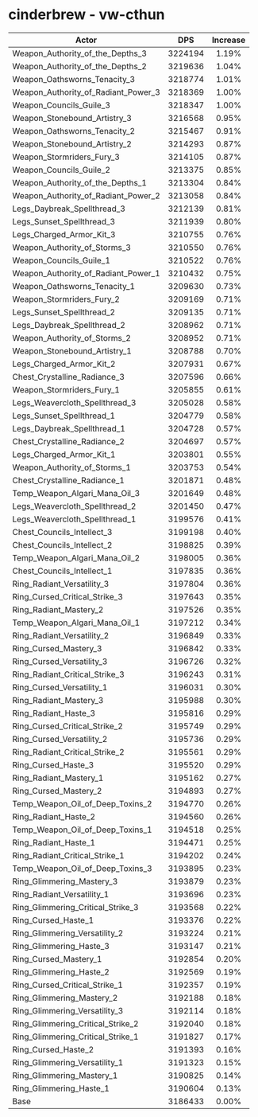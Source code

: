 # cinderbrew - vw-cthun
| Actor | DPS | Increase |
|---|:---:|:---:|
|Weapon_Authority_of_the_Depths_3|3224194|1.19%|
|Weapon_Authority_of_the_Depths_2|3219636|1.04%|
|Weapon_Oathsworns_Tenacity_3|3218774|1.01%|
|Weapon_Authority_of_Radiant_Power_3|3218369|1.00%|
|Weapon_Councils_Guile_3|3218347|1.00%|
|Weapon_Stonebound_Artistry_3|3216568|0.95%|
|Weapon_Oathsworns_Tenacity_2|3215467|0.91%|
|Weapon_Stonebound_Artistry_2|3214293|0.87%|
|Weapon_Stormriders_Fury_3|3214105|0.87%|
|Weapon_Councils_Guile_2|3213375|0.85%|
|Weapon_Authority_of_the_Depths_1|3213304|0.84%|
|Weapon_Authority_of_Radiant_Power_2|3213058|0.84%|
|Legs_Daybreak_Spellthread_3|3212139|0.81%|
|Legs_Sunset_Spellthread_3|3211939|0.80%|
|Legs_Charged_Armor_Kit_3|3210755|0.76%|
|Weapon_Authority_of_Storms_3|3210550|0.76%|
|Weapon_Councils_Guile_1|3210522|0.76%|
|Weapon_Authority_of_Radiant_Power_1|3210432|0.75%|
|Weapon_Oathsworns_Tenacity_1|3209630|0.73%|
|Weapon_Stormriders_Fury_2|3209169|0.71%|
|Legs_Sunset_Spellthread_2|3209135|0.71%|
|Legs_Daybreak_Spellthread_2|3208962|0.71%|
|Weapon_Authority_of_Storms_2|3208952|0.71%|
|Weapon_Stonebound_Artistry_1|3208788|0.70%|
|Legs_Charged_Armor_Kit_2|3207931|0.67%|
|Chest_Crystalline_Radiance_3|3207596|0.66%|
|Weapon_Stormriders_Fury_1|3205855|0.61%|
|Legs_Weavercloth_Spellthread_3|3205028|0.58%|
|Legs_Sunset_Spellthread_1|3204779|0.58%|
|Legs_Daybreak_Spellthread_1|3204728|0.57%|
|Chest_Crystalline_Radiance_2|3204697|0.57%|
|Legs_Charged_Armor_Kit_1|3203801|0.55%|
|Weapon_Authority_of_Storms_1|3203753|0.54%|
|Chest_Crystalline_Radiance_1|3201871|0.48%|
|Temp_Weapon_Algari_Mana_Oil_3|3201649|0.48%|
|Legs_Weavercloth_Spellthread_2|3201450|0.47%|
|Legs_Weavercloth_Spellthread_1|3199576|0.41%|
|Chest_Councils_Intellect_3|3199198|0.40%|
|Chest_Councils_Intellect_2|3198825|0.39%|
|Temp_Weapon_Algari_Mana_Oil_2|3198005|0.36%|
|Chest_Councils_Intellect_1|3197835|0.36%|
|Ring_Radiant_Versatility_3|3197804|0.36%|
|Ring_Cursed_Critical_Strike_3|3197643|0.35%|
|Ring_Radiant_Mastery_2|3197526|0.35%|
|Temp_Weapon_Algari_Mana_Oil_1|3197212|0.34%|
|Ring_Radiant_Versatility_2|3196849|0.33%|
|Ring_Cursed_Mastery_3|3196842|0.33%|
|Ring_Cursed_Versatility_3|3196726|0.32%|
|Ring_Radiant_Critical_Strike_3|3196243|0.31%|
|Ring_Cursed_Versatility_1|3196031|0.30%|
|Ring_Radiant_Mastery_3|3195988|0.30%|
|Ring_Radiant_Haste_3|3195816|0.29%|
|Ring_Cursed_Critical_Strike_2|3195749|0.29%|
|Ring_Cursed_Versatility_2|3195736|0.29%|
|Ring_Radiant_Critical_Strike_2|3195561|0.29%|
|Ring_Cursed_Haste_3|3195520|0.29%|
|Ring_Radiant_Mastery_1|3195162|0.27%|
|Ring_Cursed_Mastery_2|3194893|0.27%|
|Temp_Weapon_Oil_of_Deep_Toxins_2|3194770|0.26%|
|Ring_Radiant_Haste_2|3194560|0.26%|
|Temp_Weapon_Oil_of_Deep_Toxins_1|3194518|0.25%|
|Ring_Radiant_Haste_1|3194471|0.25%|
|Ring_Radiant_Critical_Strike_1|3194202|0.24%|
|Temp_Weapon_Oil_of_Deep_Toxins_3|3193895|0.23%|
|Ring_Glimmering_Mastery_3|3193879|0.23%|
|Ring_Radiant_Versatility_1|3193696|0.23%|
|Ring_Glimmering_Critical_Strike_3|3193568|0.22%|
|Ring_Cursed_Haste_1|3193376|0.22%|
|Ring_Glimmering_Versatility_2|3193224|0.21%|
|Ring_Glimmering_Haste_3|3193147|0.21%|
|Ring_Cursed_Mastery_1|3192854|0.20%|
|Ring_Glimmering_Haste_2|3192569|0.19%|
|Ring_Cursed_Critical_Strike_1|3192357|0.19%|
|Ring_Glimmering_Mastery_2|3192188|0.18%|
|Ring_Glimmering_Versatility_3|3192114|0.18%|
|Ring_Glimmering_Critical_Strike_2|3192040|0.18%|
|Ring_Glimmering_Critical_Strike_1|3191827|0.17%|
|Ring_Cursed_Haste_2|3191393|0.16%|
|Ring_Glimmering_Versatility_1|3191323|0.15%|
|Ring_Glimmering_Mastery_1|3190825|0.14%|
|Ring_Glimmering_Haste_1|3190604|0.13%|
|Base|3186433|0.00%|
